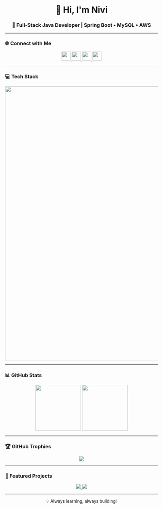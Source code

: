 <h1 align="center">👋 Hi, I'm Nivi</h1>
<h3 align="center">🚀 Full-Stack Java Developer | Spring Boot • MySQL • AWS</h3>

---

### 🌐 Connect with Me
<p align="center">
  <a href="https://linkedin.com/in/YOUR-LINKEDIN" target="_blank">
    <img src="https://img.shields.io/static/v1?message=LinkedIn&logo=linkedin&color=0077B5&style=for-the-badge" height="30"/>
  </a>
  <a href="https://twitter.com/YOUR-TWITTER" target="_blank">
    <img src="https://img.shields.io/static/v1?message=Twitter&logo=twitter&color=1DA1F2&style=for-the-badge" height="30"/>
  </a>
  <a href="mailto:YOUR-EMAIL" target="_blank">
    <img src="https://img.shields.io/static/v1?message=Email&logo=gmail&color=D14836&style=for-the-badge" height="30"/>
  </a>
  <a href="https://your-portfolio-link.com" target="_blank">
    <img src="https://img.shields.io/static/v1?message=Portfolio&logo=vercel&color=000000&style=for-the-badge" height="30"/>
  </a>
</p>

---

### 💻 Tech Stack
<p align="center">
  <img src="https://skillicons.dev/icons?i=java,spring,hibernate,mysql,html,css,bootstrap,js,aws&perline=9" width="900" />
</p>

---

### 📊 GitHub Stats
<p align="center">
  <img src="https://streak-stats.demolab.com?user=YOUR-GITHUB-USERNAME&theme=dracula" height="150" />
  <img src="https://github-readme-stats.vercel.app/api?username=YOUR-GITHUB-USERNAME&show_icons=true&theme=dracula" height="150" />
</p>

---

### 🏆 GitHub Trophies
<p align="center">
  <img src="https://github-profile-trophy.vercel.app/?username=YOUR-GITHUB-USERNAME&theme=dracula&no-frame=false&no-bg=false&margin-w=8&margin-h=8" />
</p>

---

### 🚀 Featured Projects
<p align="center">
  <a href="https://github.com/YOUR-GITHUB-USERNAME/Travel-Management-System">
    <img src="https://github-readme-stats.vercel.app/api/pin/?username=YOUR-GITHUB-USERNAME&repo=Travel-Management-System&theme=dracula" />
  </a>
  <a href="https://github.com/YOUR-GITHUB-USERNAME/Student-Management-System">
    <img src="https://github-readme-stats.vercel.app/api/pin/?username=YOUR-GITHUB-USERNAME&repo=Student-Management-System&theme=dracula" />
  </a>
</p>

---

<p align="center">💡 Always learning, always building!</p>
